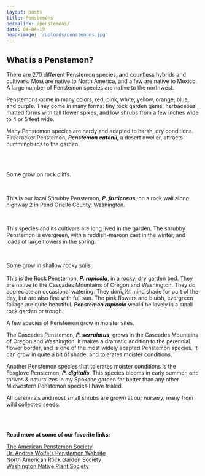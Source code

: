 ```yaml
---
layout: posts
title: Penstemons
permalink: /penstemons/
date: 04-04-19
head-image: '/uploads/penstemons.jpg'
---
```

<h2>What is a Penstemon?</h2>
<p>There are 270 different Penstemon species, and countless hybrids and cultivars.  Most are native to North America, and a few are native to Mexico.  A large number of Penstemon species are native to the northwest.</p>
<p>Penstemons come in many colors, red, pink, white, yellow, orange, blue, and purple.  They come in many forms: tiny rock garden gems, herbaceous matted forms with tall flower spikes, and low shrubs from a few inches wide to 4 or 5 feet wide.</p>

<p>Many Penstemon species are hardy and adapted to harsh, dry conditions. Firecracker Penstemon, <strong><em>Penstemon eatonii</em></strong>, a desert dweller, attracts hummingbirds to the garden.</p>   

<br /><br />

<p>Some grow on rock cliffs.</p><br />

<p>This is our local Shrubby Penstemon, <strong><em>P. fruticosus</em></strong>, on a rock wall along highway 2 in Pend Orielle County, Washington.</p><br />

<p>This species and its cultivars are long lived in the garden.   The shrubby Penstemon is evergreen, with a reddish-maroon cast in the winter, and loads of large flowers in the spring.</p><br />

<p>Some grow in shallow rocky soils.
<br><br>
This is the Rock Penstemon, <em><strong>P. rupicola</em></strong>, in a rocky, dry garden bed.  They are native to the Cascades Mountains of Oregon and Washington.  They do appreciate an occasional watering.  They donï¿½t mind shade for part of the day, but are also fine with full sun.  The pink flowers and bluish, evergreen foliage are quite beautiful.
<em><strong>Penstemon rupicola</strong></em> would be lovely in a small rock garden or trough.</p>
<p>A few species of Penstemon grow in moister sites.</p>  
<p>The Cascades Penstemon, <em><strong>P. serrulatus</em></strong>, grows in the Cascades Mountains of Oregon and Washington. It makes a dramatic addition to the perennial flower border, and is one of the most widely adapted Penstemon species.  It can grow in quite a bit of shade, and tolerates moister conditions. </p>
<p>Another Penstemon species that tolerates moister conditions is the Foxglove Penstemon, <strong><em>P. digitalis</em></strong>.  This species blooms in early summer, and thrives & naturalizes in my Spokane garden far better than any other Midwestern Penstemon species I have trialed.</p>

<p>All perennials and most small shrubs are grown at our nursery, many from wild collected seeds.</p>
<br><br>
<p><strong>Read more at some of our favorite links:</strong></p>
<p><a href="http://www.apsdev.org" alt="The American Penstemon Society">The American Penstemon Society</a><br/>
<a href="http://www.biosci.ohio-state.edu/~awolfe/Penstemon/Penstemon.html" alt="Dr. Andrea Wolfe's Penstemon Website">Dr. Andrea Wolfe's Penstemon Website</a><br />
<a href="http://www.nargs.org/" alt="North American Rock Garden Society">North American Rock Garden Society</a><br />
<a href="http://www.wnps.org/" alt="Washington Native Plant Society">Washington Native Plant Society</a></p>